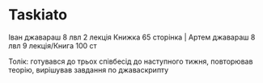 # Taskiato
Іван джавараш 8 лвл 2 лекція 
Книжка 65 сторінка 
| Артем джавараш 8 лвл 9 лекція/Книга 100 ст

Толік: готувався до трьох співбесід до наступного тижня, повторював теорію, вирішував завдання по джаваскрипту
